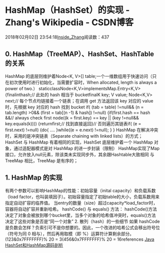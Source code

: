 
# HashMap（HashSet）的实现 - Zhang's Wikipedia - CSDN博客


2018年02月02日 23:54:18[Inside_Zhang](https://me.csdn.net/lanchunhui)阅读数：437



## 0. HashMap（TreeMAP）、HashSet、HashTable 的关系
HashMap 的底层则维护着Node<K, V>[] table;一个一维数组用于快速访问（只在初次使用时进行初始化，当需要扩容时，When allocated, length is always a power of two.）
staticclassNode<K,V>implementsMap.Entry<K,V> {finalinthash;// 此处的 hash 相当于 bucketfinalK key;
        V value;
        Node<K,V> next;// 每个节点均链接着一个链表；在调用 get 方法返回该 key 对应的 value 时，先根据 key 对应的 hash 找到 bucket
if( (tab = table) !=null&& 
        (n = tab.length) >0&& 
        (first = tab[(n -1) & hash]) !=null) 
{if(first.hash == hash &&// always check first node((k = first.key) == key || (key !=null&& key.equals(k)))) {returnfirst;// 找到直接返回}// 否则遍历其链表if( (e = first.next) !=null) {do{
            ....
        }while((e = e.next) !=null);
    } 
}
HashMap 在解决冲突时，采用的是冲突链表（Separate chaining with linked lists）的方式；
HashSet 与 HashMap 有着相同的实现，HashSet 底层维护着一个 HashMap 对象，通过适配器模式是对 HashMap 的进一步封装（限制）
HashMap实现了Map接口，允许放入null元素，除该类未实现同步外，其余跟Hashtable大致相同
与 TreeMap 相比，TreeMap 是有序的；
## 1. HashMap 的实现
有两个参数可以影响HashMap的性能：初始容量（inital capacity）和负载系数（load factor，也叫装填因子）。初始容量指定了初始table的大小，负载系数用来指定自动扩容的临界值。
当entry的数量（size）超过capacity*load_factor时，容器将自动扩容并重新哈希。
hashCode() 与 equals() 方法：
hashCode()方法决定了对象会被放到哪个bucket里，当多个对象的哈希值冲突时，equals()方法决定了这些对象是否是“同一个对象”
2. 散列（hash）的一些细节
如果 hashCode 是负数会怎样？负索引可不是你想要的。因此，一个改进的哈希公式会移出符号位（符号为同 0 相与），然后再用取模（即 %）运算符计算剩余部分。
(123&0x7FFFFFFF)% 20 = 3(456&0x7FFFFFFF)% 20 = 16references
[Java HashSet和HashMap源码剖析](http://www.importnew.com/19892.html)

